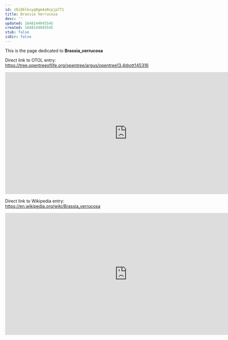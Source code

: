 ```yaml
---
id: z0i8blkxyq0gm4a9cpjp771
title: Brassia Verrucosa
desc: ''
updated: 1648144045545
created: 1648144045545
stub: false
isDir: false
---
```

This is the page dedicated to **Brassia_verrucosa**


Direct link to OTOL entry: https://tree.opentreeoflife.org/opentree/argus/opentree13.4@ott145316



<html>
    <body>
    <iframe src="https://tree.opentreeoflife.org/opentree/argus/opentree13.4@ott145316"
    width="800" height="400" frameborder="0" allowfullscreen> </iframe>
    </body>
</html>
    


Direct link to Wikipedia entry: https://en.wikipedia.org/wiki/Brassia_verrucosa



<html>
    <body>
    <iframe src="https://en.wikipedia.org/wiki/Brassia_verrucosa"
    width="800" height="400" frameborder="0" allowfullscreen> </iframe>
    </body>
</html>
    
